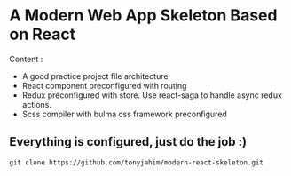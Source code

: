 # A Modern Web App Skeleton Based on React

Content :

- A good practice project file architecture
- React component preconfigured with routing
- Redux préconfigured with store. Use react-saga to handle async redux actions.
- Scss compiler with bulma css framework preconfigured

## Everything is configured, just do the job :)

```Shell
git clone https://github.com/tonyjahim/modern-react-skeleton.git
```
